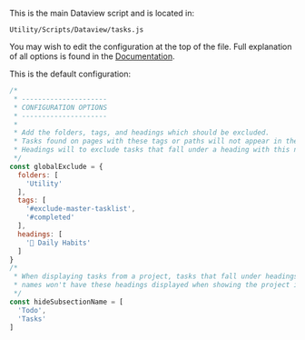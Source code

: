 This is the main Dataview script and is located in:

```
Utility/Scripts/Dataview/tasks.js
```

You may wish to edit the configuration at the top of the file. Full explanation of all options is found in the [Documentation](Documentation.md).

This is the default configuration:

```js
/*
 * ---------------------
 * CONFIGURATION OPTIONS
 * ---------------------
 *
 * Add the folders, tags, and headings which should be excluded.
 * Tasks found on pages with these tags or paths will not appear in the Tasks page.
 * Headings will to exclude tasks that fall under a heading with this name.
 */
const globalExclude = {
  folders: [
    'Utility'
  ],
  tags: [
    '#exclude-master-tasklist',
    '#completed'
  ],
  headings: [
    '🌱 Daily Habits'
  ]
}
/*
 * When displaying tasks from a project, tasks that fall under headings with these
 * names won't have these headings displayed when showing the project info
 */
const hideSubsectionName = [
  'Todo',
  'Tasks'
]
```
